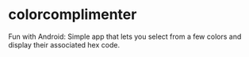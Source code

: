 # colorcomplimenter
Fun with Android: Simple app that lets you select from a few colors and display their associated hex code.
